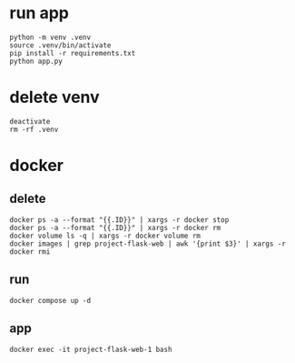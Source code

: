 # run app

```
python -m venv .venv
source .venv/bin/activate 
pip install -r requirements.txt
python app.py
```

# delete venv

```
deactivate
rm -rf .venv
```

# docker

## delete

```
docker ps -a --format "{{.ID}}" | xargs -r docker stop
docker ps -a --format "{{.ID}}" | xargs -r docker rm
docker volume ls -q | xargs -r docker volume rm
docker images | grep project-flask-web | awk '{print $3}' | xargs -r docker rmi
```

## run
```
docker compose up -d
```

## app
```
docker exec -it project-flask-web-1 bash
```